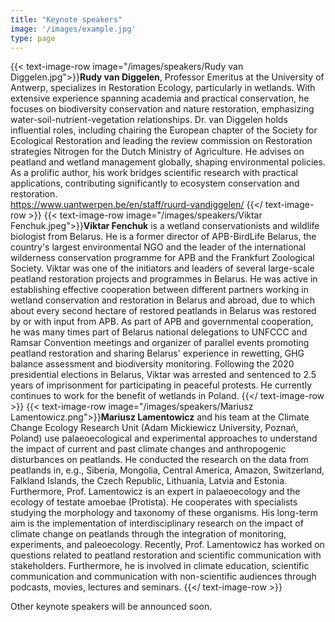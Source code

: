 ```yaml
---
title: "Keynote speakers"
image: '/images/example.jpg'
type: page
---
```

{{< text-image-row image="/images/speakers/Rudy van Diggelen.jpg">}}**Rudy van Diggelen**, Professor Emeritus at the University of Antwerp, specializes in Restoration Ecology, particularly in wetlands. With extensive experience spanning academia and practical conservation, he focuses on biodiversity conservation and nature restoration, emphasizing water-soil-nutrient-vegetation relationships. Dr. van Diggelen holds influential roles, including chairing the European chapter of the Society for Ecological Restoration and leading the review commission on Restoration strategies Nitrogen for the Dutch Ministry of Agriculture. He advises on peatland and wetland management globally, shaping environmental policies. As a prolific author, his work bridges scientific research with practical applications, contributing significantly to ecosystem conservation and restoration.\
https://www.uantwerpen.be/en/staff/ruurd-vandiggelen/
{{</ text-image-row >}}
{{< text-image-row image="/images/speakers/Viktar Fenchuk.jpeg">}}**Viktar Fenchuk** is a wetland conservationists and wildlife biologist from Belarus. He is a former director of APB-BirdLife Belarus, the country's largest environmental NGO and the leader of the international wilderness conservation programme for APB and the Frankfurt Zoological Society. Viktar was one of the initiators and leaders of several large-scale peatland restoration projects and programmes in Belarus. He was active in establishing effective cooperation between different partners working in wetland conservation and restoration in Belarus and abroad, due to which about every second hectare of restored peatlands in Belarus was restored by or with input from APB. As part of APB and governmental cooperation, he was many times part of Belarus national delegations to UNFCCC and Ramsar Convention meetings and organizer of parallel events promoting peatland restoration and sharing Belarus' experience in rewetting, GHG balance assessment and biodiversity monitoring. Following the 2020 presidential elections in Belarus, Viktar was arrested and sentenced to 2.5 years of imprisonment for participating in peaceful protests. He currently continues to work for the benefit of wetlands in Poland.
{{</ text-image-row >}}
{{< text-image-row image="/images/speakers/Mariusz Lamentowicz.png">}}**Mariusz Lamentowicz** and his team at the Climate Change Ecology Research Unit (Adam Mickiewicz University, Poznań, Poland) use palaeoecological and experimental approaches to understand the impact of current and past climate changes and anthropogenic disturbances on peatlands. He conducted the research on the data from peatlands in, e.g., Siberia, Mongolia, Central America, Amazon, Switzerland, Falkland Islands, the Czech Republic, Lithuania, Latvia and Estonia. Furthermore, Prof. Lamentowicz is an expert in palaeoecology and the ecology of testate amoebae (Protista). He cooperates with specialists studying the morphology and taxonomy of these organisms. His long-term aim is the implementation of interdisciplinary research on the impact of climate change on peatlands through the integration of monitoring, experiments, and paleoecology. Recently, Prof. Lamentowicz has worked on questions related to peatland restoration and scientific communication with stakeholders. Furthermore, he is involved in climate education, scientific communication and communication with non-scientific audiences through podcasts, movies, lectures and seminars.
{{</ text-image-row >}}


Other keynote speakers will be announced soon. 

